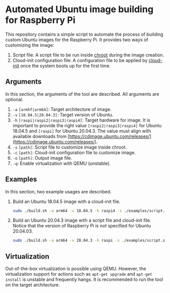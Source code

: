 # Automated Ubuntu image building for Raspberry Pi 

This repository contains a simple script to automate the process of building custom Ubuntu images for the Raspberry Pi. It provides two ways of customizing the image:

1. Script file: A script file to be run inside [chroot](https://en.wikipedia.org/wiki/Chroot) during the image creation.
1. Cloud-init configuration file: A configuration file to be applied by [cloud-init](https://help.ubuntu.com/community/CloudInit#:~:text=cloud%2Dinit%20is%20the%20Ubuntu,setting%20a%20default%20locale) once the system boots up for the first time.

## Arguments

In this section, the arguments of the tool are described. All arguments are optional. 

1. `-a` `[armhf|arm64]`: Target architecture of image.
1. `-v` `[18.04.5|20.04.3]`: Target version of Ubuntu.
1. `-h` `[raspi|raspi2|raspi3|raspi4]`: Target hardware for image. It is important to provide the right value `[raspi2|raspi3|raspi4]` for Ubuntu 18.04.5 and `[raspi]` for Ubuntu 20.04.3. The value must align with available downloads from [https://cdimage.ubuntu.com/releases/](https://cdimage.ubuntu.com/releases/). 
1. `-s` `[path]`: Script file to customize image inside chroot.
1. `-c` `[path]`: Cloud-init configuration file to customize image.
1. `-o` `[path]`: Output image file.
1. `-q`: Enable virtualization with QEMU (unstable).

## Examples

In this section, two example usages are described.

1. Build an Ubuntu 18.04.5 image with a cloud-init file.
    ```bash
    sudo ./build.sh -a arm64 -v 18.04.5 -h raspi4 -s ./examples/script.sh
    ```

1. Build an Ubuntu 20.04.3 image with a script file and cloud-init file. Notice that the version of Raspberry Pi is not specified for Ubuntu 20.04.03.
    ```bash
    sudo ./build.sh -a arm64 -v 20.04.3 -h raspi -s ./examples/script.sh -c ./examples/cloud.cfg -q -o output.img.xz
    ```

## Virtualization

Out-of-the-box virtualization is possible using QEMU. However, the virtualization support for actions such as `apt-get upgrade` and `apt-get install` is unstable and frequently hangs. It is recommended to run the tool on the target architecture. 
